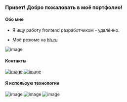 ### Привет! Добро пожаловать в моё портфолио!

#### Обо мне

- Я ищу работу frontend разработчиком - удалённо.

- Моё резюме на [hh.ru](https://tambov.hh.ru/resume/d3fd216eff0dc012310039ed1f6c344d694f61)

![image](https://www.codewars.com/users/webchillgames/badges/large)


#### Контакты

[![image](https://img.shields.io/badge/Telegram-2CA5E0?style=for-the-badge&logo=telegram&logoColor=white)](https://t.me/annawebdev)
[![image](https://img.shields.io/badge/Gmail-D14836?style=for-the-badge&logo=gmail&logoColor=white)](mailto:ann.frontend.job@gmail.com)

#### Я использую технологии

![image](https://img.shields.io/badge/Vue%20js-35495E?style=for-the-badge&logo=vuedotjs&logoColor=4FC08D)
![image](https://img.shields.io/badge/TypeScript-007ACC?style=for-the-badge&logo=typescript&logoColor=white)
![image](https://img.shields.io/badge/JavaScript-323330?style=for-the-badge&logo=javascript&logoColor=F7DF1E)





